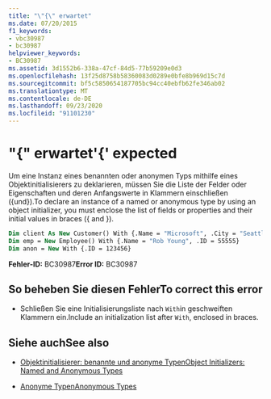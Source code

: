 ```yaml
---
title: "\"{\" erwartet"
ms.date: 07/20/2015
f1_keywords:
- vbc30987
- bc30987
helpviewer_keywords:
- BC30987
ms.assetid: 3d1552b6-338a-47cf-84d5-77b59209e0d3
ms.openlocfilehash: 13f25d8758b58360083d0289e0bfe8b969d15c7d
ms.sourcegitcommit: bf5c5850654187705bc94cc40ebfb62fe346ab02
ms.translationtype: MT
ms.contentlocale: de-DE
ms.lasthandoff: 09/23/2020
ms.locfileid: "91101230"
---
```

# <a name="-expected"></a><span data-ttu-id="9e936-102">"{" erwartet</span><span class="sxs-lookup"><span data-stu-id="9e936-102">'{' expected</span></span>

<span data-ttu-id="9e936-103">Um eine Instanz eines benannten oder anonymen Typs mithilfe eines Objektinitialisierers zu deklarieren, müssen Sie die Liste der Felder oder Eigenschaften und deren Anfangswerte in Klammern einschließen ({und}).</span><span class="sxs-lookup"><span data-stu-id="9e936-103">To declare an instance of a named or anonymous type by using an object initializer, you must enclose the list of fields or properties and their initial values in braces ({ and }).</span></span>  
  
```vb  
Dim client As New Customer() With {.Name = "Microsoft", .City = "Seattle"}  
Dim emp = New Employee() With {.Name = "Rob Young", .ID = 55555}  
Dim anon = New With {.ID = 123456}  
```  
  
 <span data-ttu-id="9e936-104">**Fehler-ID:** BC30987</span><span class="sxs-lookup"><span data-stu-id="9e936-104">**Error ID:** BC30987</span></span>  
  
## <a name="to-correct-this-error"></a><span data-ttu-id="9e936-105">So beheben Sie diesen Fehler</span><span class="sxs-lookup"><span data-stu-id="9e936-105">To correct this error</span></span>  
  
- <span data-ttu-id="9e936-106">Schließen Sie eine Initialisierungsliste nach `With`in geschweiften Klammern ein.</span><span class="sxs-lookup"><span data-stu-id="9e936-106">Include an initialization list after `With`, enclosed in braces.</span></span>  
  
## <a name="see-also"></a><span data-ttu-id="9e936-107">Siehe auch</span><span class="sxs-lookup"><span data-stu-id="9e936-107">See also</span></span>

- [<span data-ttu-id="9e936-108">Objektinitialisierer: benannte und anonyme Typen</span><span class="sxs-lookup"><span data-stu-id="9e936-108">Object Initializers: Named and Anonymous Types</span></span>](../programming-guide/language-features/objects-and-classes/object-initializers-named-and-anonymous-types.md)

- [<span data-ttu-id="9e936-109">Anonyme Typen</span><span class="sxs-lookup"><span data-stu-id="9e936-109">Anonymous Types</span></span>](../programming-guide/language-features/objects-and-classes/anonymous-types.md)

